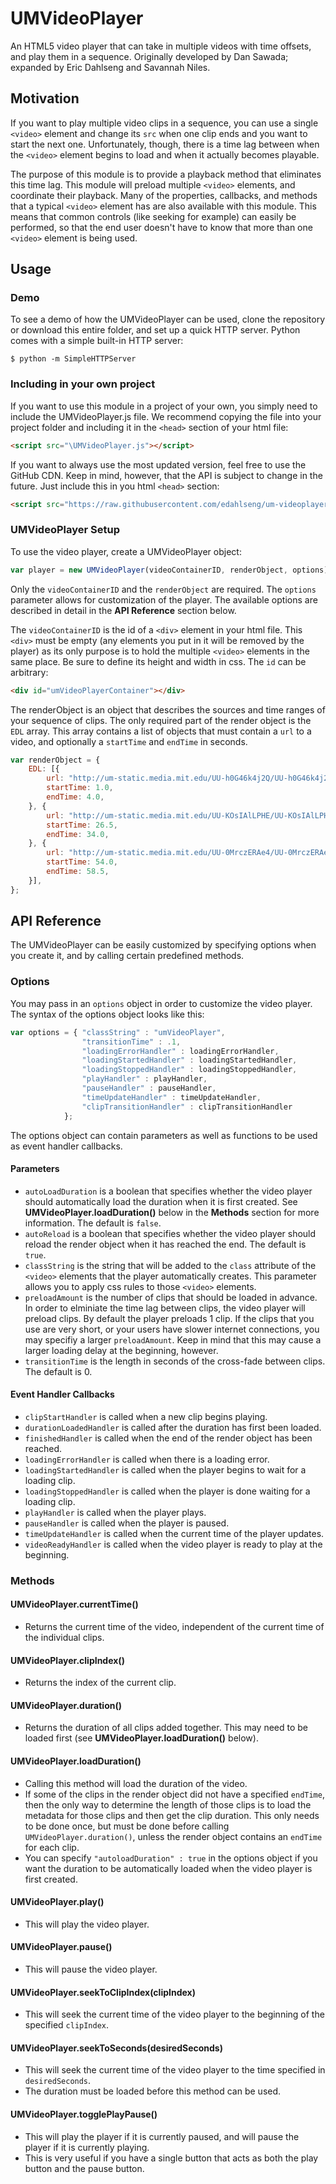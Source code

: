 UMVideoPlayer
=============

An HTML5 video player that can take in multiple videos with time offsets, and play them in a sequence. Originally developed by Dan Sawada; expanded by Eric Dahlseng and Savannah Niles.

Motivation
----------

If you want to play multiple video clips in a sequence, you can use a single `<video>` element and change its `src` when one clip ends and you want to start the next one. Unfortunately, though, there is a time lag between when the `<video>` element begins to load and when it actually becomes playable.

The purpose of this module is to provide a playback method that eliminates this time lag.  This module will preload multiple `<video>` elements, and coordinate their playback. Many of the properties, callbacks, and methods that a typical `<video>` element has are also available with this module. This means that common controls (like seeking for example) can easily be performed, so that the end user doesn't have to know that more than one `<video>` element is being used.

Usage
-----

### Demo ###

To see a demo of how the UMVideoPlayer can be used, clone the repository or download this entire folder, and set up a quick HTTP server. Python comes with a simple built-in HTTP server:

```
$ python -m SimpleHTTPServer
```

### Including in your own project ###

If you want to use this module in a project of your own, you simply need to include the UMVideoPlayer.js file. We recommend copying the file into your project folder and including it in the `<head>` section of your html file:

```html
<script src="\UMVideoPlayer.js"></script>
```

If you want to always use the most updated version, feel free to use the GitHub CDN. Keep in mind, however, that the API is subject to change in the future. Just include this in you html `<head>` section:

```html
<script src="https://raw.githubusercontent.com/edahlseng/um-videoplayer/master/UMVideoPlayer.js"></script>
```

### UMVideoPlayer Setup ###

To use the video player, create a UMVideoPlayer object:

```javascript
var player = new UMVideoPlayer(videoContainerID, renderObject, options);
```

Only the `videoContainerID` and the `renderObject` are required. The `options` parameter allows for customization of the player. The available options are described in detail in the **API Reference** section below.

The `videoContainerID` is the id of a `<div>` element in your html file.  This `<div>` must be empty (any elements you put in it will be removed by the player) as its only purpose is to hold the multiple `<video>` elements in the same place. Be sure to define its height and width in css. The `id` can be arbitrary:

```html
<div id="umVideoPlayerContainer"></div>
```

The renderObject is an object that describes the sources and time ranges of your sequence of clips. The only required part of the render object is the `EDL` array. This array contains a list of objects that must contain a `url` to a video, and optionally a `startTime` and `endTime` in seconds.

```javascript
var renderObject = {
    EDL: [{
        url: "http://um-static.media.mit.edu/UU-h0G46k4j2Q/UU-h0G46k4j2Q_low.mp4",
        startTime: 1.0,
        endTime: 4.0,
    }, {
        url: "http://um-static.media.mit.edu/UU-KOsIAlLPHE/UU-KOsIAlLPHE_low.mp4",
        startTime: 26.5,
        endTime: 34.0,
    }, {
        url: "http://um-static.media.mit.edu/UU-0MrczERAe4/UU-0MrczERAe4_low.mp4",
        startTime: 54.0,
        endTime: 58.5,
    }],
};
```

API Reference
-------------

The UMVideoPlayer can be easily customized by specifying options when you create it, and by calling certain predefined methods.

### Options ###

You may pass in an `options` object in order to customize the video player. The syntax of the options object looks like this:

```javascript
var options = { "classString" : "umVideoPlayer",
                "transitionTime" : .1,
                "loadingErrorHandler" : loadingErrorHandler,
                "loadingStartedHandler" : loadingStartedHandler,
                "loadingStoppedHandler" : loadingStoppedHandler,
                "playHandler" : playHandler,
                "pauseHandler" : pauseHandler,
                "timeUpdateHandler" : timeUpdateHandler,
                "clipTransitionHandler" : clipTransitionHandler
            };
```

The options object can contain parameters as well as functions to be used as event handler callbacks.

#### Parameters

- `autoLoadDuration` is a boolean that specifies whether the video player should automatically load the duration when it is first created. See **UMVideoPlayer.loadDuration()** below in the **Methods** section for more information. The default is `false`.
- `autoReload` is a boolean that specifies whether the video player should reload the render object when it has reached the end. The default is `true`.
- `classString` is the string that will be added to the `class` attribute of the `<video>` elements that the player automatically creates. This parameter allows you to apply css rules to those `<video>` elements.
- `preloadAmount` is the number of clips that should be loaded in advance. In order to elminiate the time lag between clips, the video player will preload clips. By default the player preloads 1 clip. If the clips that you use are very short, or your users have slower internet connections, you may specifiy a larger `preloadAmount`. Keep in mind that this may cause a larger loading delay at the beginning, however.
- `transitionTime` is the length in seconds of the cross-fade between clips. The default is 0.

#### Event Handler Callbacks

- `clipStartHandler` is called when a new clip begins playing.
- `durationLoadedHandler` is called after the duration has first been loaded.
- `finishedHandler` is called when the end of the render object has been reached.
- `loadingErrorHandler` is called when there is a loading error.
- `loadingStartedHandler` is called when the player begins to wait for a loading clip.
- `loadingStoppedHandler` is called when the player is done waiting for a loading clip.
- `playHandler` is called when the player plays.
- `pauseHandler` is called when the player is paused.
- `timeUpdateHandler` is called when the current time of the player updates.
- `videoReadyHandler` is called when the video player is ready to play at the beginning.

### Methods ###

#### UMVideoPlayer.currentTime()

- Returns the current time of the video, independent of the current time of the individual clips.

#### UMVideoPlayer.clipIndex()

- Returns the index of the current clip.

#### UMVideoPlayer.duration()

- Returns the duration of all clips added together. This may need to be loaded first (see **UMVideoPlayer.loadDuration()** below).

#### UMVideoPlayer.loadDuration()

- Calling this method will load the duration of the video.
- If some of the clips in the render object did not have a specified `endTime`, then the only way to determine the length of those clips is to load the metadata for those clips and then get the clip duration. This only needs to be done once, but must be done before calling `UMVideoPlayer.duration()`, unless the render object contains an `endTime` for each clip.
- You can specify `"autoloadDuration" : true` in the options object if you want the duration to be automatically loaded when the video player is first created.

#### UMVideoPlayer.play()

- This will play the video player.

#### UMVideoPlayer.pause()

- This will pause the video player.

#### UMVideoPlayer.seekToClipIndex(clipIndex)

- This will seek the current time of the video player to the beginning of the specified `clipIndex`.

#### UMVideoPlayer.seekToSeconds(desiredSeconds)

- This will seek the current time of the video player to the time specified in `desiredSeconds`.
- The duration must be loaded before this method can be used.

#### UMVideoPlayer.togglePlayPause()

- This will play the player if it is currently paused, and will pause the player if it is currently playing.
- This is very useful if you have a single button that acts as both the play button and the pause button.